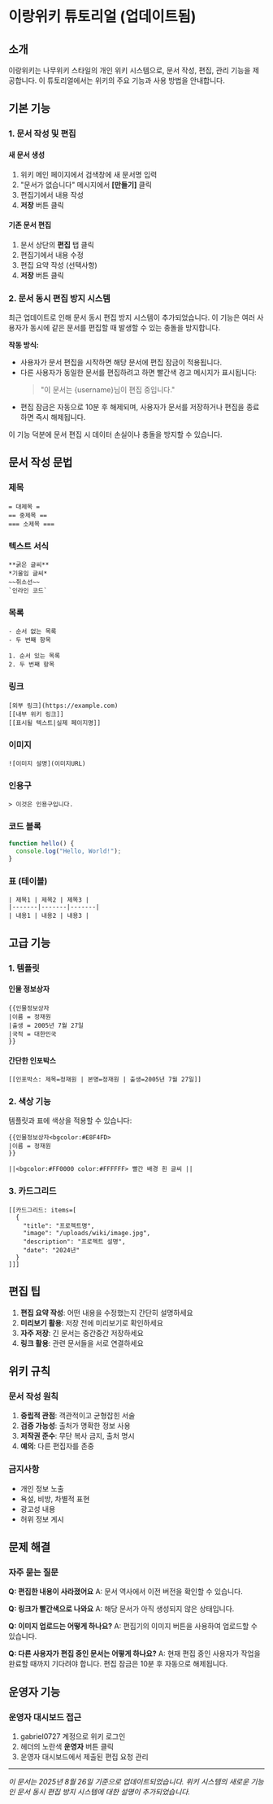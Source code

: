 # 이랑위키 튜토리얼 (업데이트됨)

## 소개

이랑위키는 나무위키 스타일의 개인 위키 시스템으로, 문서 작성, 편집, 관리 기능을 제공합니다. 이 튜토리얼에서는 위키의 주요 기능과 사용 방법을 안내합니다.

## 기본 기능

### 1. 문서 작성 및 편집

#### 새 문서 생성
1. 위키 메인 페이지에서 검색창에 새 문서명 입력
2. "문서가 없습니다" 메시지에서 **[만들기]** 클릭
3. 편집기에서 내용 작성
4. **저장** 버튼 클릭

#### 기존 문서 편집
1. 문서 상단의 **편집** 탭 클릭
2. 편집기에서 내용 수정
3. 편집 요약 작성 (선택사항)
4. **저장** 버튼 클릭

### 2. 문서 동시 편집 방지 시스템

최근 업데이트로 인해 문서 동시 편집 방지 시스템이 추가되었습니다. 이 기능은 여러 사용자가 동시에 같은 문서를 편집할 때 발생할 수 있는 충돌을 방지합니다.

**작동 방식:**
- 사용자가 문서 편집을 시작하면 해당 문서에 편집 잠금이 적용됩니다.
- 다른 사용자가 동일한 문서를 편집하려고 하면 빨간색 경고 메시지가 표시됩니다:
  > "이 문서는 {username}님이 편집 중입니다."
- 편집 잠금은 자동으로 10분 후 해제되며, 사용자가 문서를 저장하거나 편집을 종료하면 즉시 해제됩니다.

이 기능 덕분에 문서 편집 시 데이터 손실이나 충돌을 방지할 수 있습니다.

## 문서 작성 문법

### 제목
```
= 대제목 =
== 중제목 ==
=== 소제목 ===
```

### 텍스트 서식
```
**굵은 글씨**
*기울임 글씨*
~~취소선~~
`인라인 코드`
```

### 목록
```
- 순서 없는 목록
- 두 번째 항목

1. 순서 있는 목록
2. 두 번째 항목
```

### 링크
```
[외부 링크](https://example.com)
[[내부 위키 링크]]
[[표시될 텍스트|실제 페이지명]]
```

### 이미지
```
![이미지 설명](이미지URL)
```

### 인용구
```
> 이것은 인용구입니다.
```

### 코드 블록
```javascript
function hello() {
  console.log("Hello, World!");
}
```

### 표 (테이블)
```
| 제목1 | 제목2 | 제목3 |
|-------|-------|-------|
| 내용1 | 내용2 | 내용3 |
```

## 고급 기능

### 1. 템플릿

#### 인물 정보상자
```
{{인물정보상자
|이름 = 정재원
|출생 = 2005년 7월 27일
|국적 = 대한민국
}}
```

#### 간단한 인포박스
```
[[인포박스: 제목=정재원 | 본명=정재원 | 출생=2005년 7월 27일]]
```

### 2. 색상 기능

템플릿과 표에 색상을 적용할 수 있습니다:
```
{{인물정보상자<bgcolor:#E8F4FD>
|이름 = 정재원
}}

||<bgcolor:#FF0000 color:#FFFFFF> 빨간 배경 흰 글씨 ||
```

### 3. 카드그리드
```
[[카드그리드: items=[
  {
    "title": "프로젝트명",
    "image": "/uploads/wiki/image.jpg",
    "description": "프로젝트 설명",
    "date": "2024년"
  }
]]]
```

## 편집 팁

1. **편집 요약 작성**: 어떤 내용을 수정했는지 간단히 설명하세요
2. **미리보기 활용**: 저장 전에 미리보기로 확인하세요
3. **자주 저장**: 긴 문서는 중간중간 저장하세요
4. **링크 활용**: 관련 문서들을 서로 연결하세요

## 위키 규칙

### 문서 작성 원칙
1. **중립적 관점**: 객관적이고 균형잡힌 서술
2. **검증 가능성**: 출처가 명확한 정보 사용
3. **저작권 준수**: 무단 복사 금지, 출처 명시
4. **예의**: 다른 편집자를 존중

### 금지사항
- 개인 정보 노출
- 욕설, 비방, 차별적 표현
- 광고성 내용
- 허위 정보 게시

## 문제 해결

### 자주 묻는 질문

**Q: 편집한 내용이 사라졌어요**
A: 문서 역사에서 이전 버전을 확인할 수 있습니다.

**Q: 링크가 빨간색으로 나와요**
A: 해당 문서가 아직 생성되지 않은 상태입니다.

**Q: 이미지 업로드는 어떻게 하나요?**
A: 편집기의 이미지 버튼을 사용하여 업로드할 수 있습니다.

**Q: 다른 사용자가 편집 중인 문서는 어떻게 하나요?**
A: 현재 편집 중인 사용자가 작업을 완료할 때까지 기다려야 합니다. 편집 잠금은 10분 후 자동으로 해제됩니다.

## 운영자 기능

### 운영자 대시보드 접근
1. gabriel0727 계정으로 위키 로그인
2. 헤더의 노란색 **운영자** 버튼 클릭
3. 운영자 대시보드에서 제출된 편집 요청 관리

---

*이 문서는 2025년 8월 26일 기준으로 업데이트되었습니다. 위키 시스템의 새로운 기능인 문서 동시 편집 방지 시스템에 대한 설명이 추가되었습니다.*